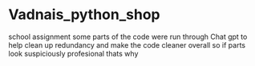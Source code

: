 # Vadnais_python_shop
school assignment
some parts of the code were run through Chat gpt to help clean up redundancy and make the code cleaner overall so if parts look suspiciously profesional thats why
